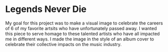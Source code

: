 # Legends Never Die
My goal for this project was to make a visual image to celebrate the careers of 6 of my favorite artsits who have unfortunately passed away. I wanted this piece to serve homage to these talented artists who have all impacted me in different ways. I made the image in the style of an album cover to celebrate their collective impacts on the music industry.
